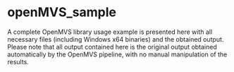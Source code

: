 # openMVS_sample

A complete OpenMVS library usage example is presented here with all necessary files (including Windows x64 binaries) and the obtained output. Please note that all output contained here is the original output obtained automatically by the OpenMVS pipeline, with no manual manipulation of the results.
